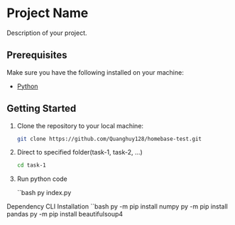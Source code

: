 # Project Name

Description of your project.

## Prerequisites

Make sure you have the following installed on your machine:

- [Python](https://www.python.org/downloads/)

## Getting Started

1. Clone the repository to your local machine:

   ```bash
   git clone https://github.com/Quanghuy128/homebase-test.git

2. Direct to specified folder(task-1, task-2, ...)

   ```bash
   cd task-1

3. Run python code

   ``bash
   py index.py

Dependency CLI Installation
   ``bash
   py -m pip install numpy
   py -m pip install pandas
   py -m pip install beautifulsoup4